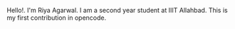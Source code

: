 Hello!. I'm Riya Agarwal. 
I am a second year student at IIIT Allahbad. 
This is my first contribution in opencode.

